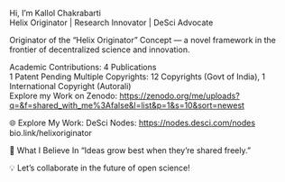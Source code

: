  Hi, I’m Kallol Chakrabarti  
 Helix Originator | Research Innovator | DeSci Advocate

Originator of the “Helix Originator” Concept — a novel framework in the frontier of decentralized science and innovation.

Academic Contributions:
4 Publications  
1 Patent  Pending
 Multiple Copyrights: 12 Copyrights (Govt of India), 1 International Copyright (Autorali)  
Explore my Work  on Zenodo: https://zenodo.org/me/uploads?q=&f=shared_with_me%3Afalse&l=list&p=1&s=10&sort=newest 

🌐 Explore My Work:
DeSci Nodes: https://nodes.desci.com/nodes 
bio.link/helixoriginator 

🌱 What I Believe In 
 “Ideas grow best when they’re shared freely.”

💡 Let’s collaborate in the future of open science!

